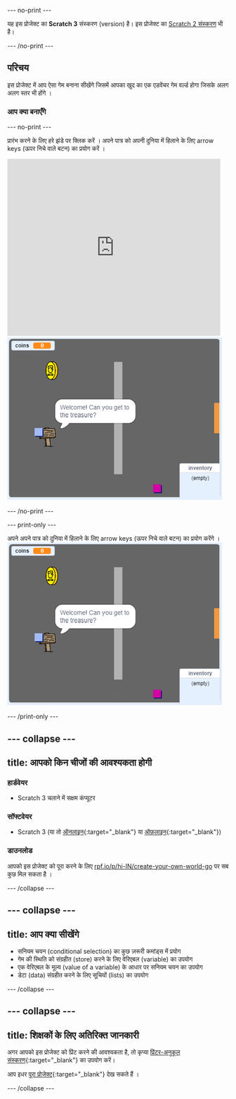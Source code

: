 --- no-print ---

यह इस प्रोजेक्ट का **Scratch 3** संस्करण (version) है। इस प्रोजेक्ट का [Scratch 2 संस्करण](https://projects.raspberrypi.org/hi-IN/projects/create-your-own-world-scratch2) भी है।

--- /no-print ---

## परिचय

इस प्रोजेक्ट में आप ऐसा गेम बनाना सीखेंगे जिसमें आपका खुद का एक एडवेंचर गेम वर्ल्ड होगा जिसके अलग अलग स्तर भी होंगे ।

### आप क्या बनाएँगे

--- no-print ---

प्रारंभ करने के लिए हरे झंडे पर क्लिक करें । अपने पात्र को अपनी दुनिया में हिलाने के लिए arrow keys (ऊपर निचे वाले बटन) का प्रयोग करें ।

<div class="scratch-preview">
  <iframe allowtransparency="true" width="485" height="402" src="https://scratch.mit.edu/projects/embed/258757783/?autostart=false" frameborder="0" scrolling="no"></iframe>
  <img src="images/showcase.png">
</div>

--- /no-print ---

--- print-only ---

अपने अपने पात्र को दुनिया में हिलाने के लिए arrow keys (ऊपर निचे वाले बटन) का प्रयोग करेंगे । ![showcase.png](images/showcase.png)

--- /print-only ---

--- collapse ---
---
title: आपको किन चीजों की आवश्यकता होगी
---

### हार्डवेयर

- Scratch 3 चलाने में सक्षम कंप्यूटर

### सॉफ्टवेयर

- Scratch 3 (या तो [ऑनलाइन](http://rpf.io/scratchon){:target="_blank"} या [ऑफ़लाइन](http://rpf.io/scratchoff){:target="_blank"})

### डाउनलोड

आपको इस प्रोजेक्ट को पूरा करने के लिए [rpf.io/p/hi-IN/create-your-own-world-go](https://rpf.io/p/hi-IN/create-your-own-world-go) पर सब कुछ मिल सकता है ।

--- /collapse ---

--- collapse ---
---
title: आप क्या सीखेंगे
---

- सनियम चयन (conditional selection) का कुछ ज़रूरी कमांड्स में प्रयोग
- गेम की स्थिति को संग्रहीत (store) करने के लिए वेरिएबल (variable) का उपयोग 
- एक वेरिएबल के मूल्य (value of a variable) के आधार पर सनियम चयन का उपयोग
- डेटा (data) संग्रहीत करने के लिए सूचियों (lists) का उपयोग

--- /collapse ---

--- collapse ---
---
title: शिक्षकों के लिए अतिरिक्त जानकारी
---

अगर आपको इस प्रोजेक्ट को प्रिंट करने की आवश्यकता है, तो कृप्या [प्रिंटर-अनुकूल संस्करण](https://projects.raspberrypi.org/hi-IN/projects/create-your-own-world/print){:target="_blank"} का उपयोग करें।

आप इधर [पूरा प्रोजेक्ट](https://rpf.io/p/hi-IN/create-your-own-world-get){:target="_blank"} देख सकते हैं ।

--- /collapse ---
